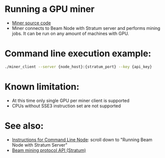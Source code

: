 # Running a GPU miner

* [Miner source code](https://github.com/BeamMW/beam/tree/master/pow)
* Miner connects to Beam Node with Stratum server and performs mining jobs. It can be run on any amount of machines with GPU.


# Command line execution example:

``` sh
./miner_client --server {node_host}:{stratum_port} --key {api_key}
```

# Known limitation:
* At this time only single GPU per miner client is supported
* CPUs without SSE3 instruction set are not supported


# See also:
* [Instructions for Command Line Node](https://github.com/BeamMW/beam/wiki/Instructions-for-Command-Line-Node): scroll down to "Running Beam Node with Stratum Server"
* [Beam mining protocol API (Stratum)](https://github.com/BeamMW/beam/wiki/Beam-mining-protocol-API-(Stratum))


